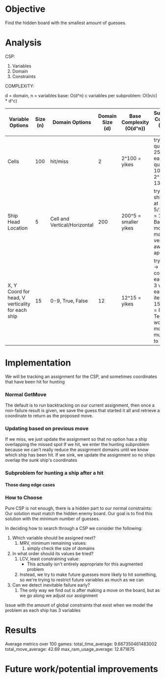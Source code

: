 # Objective
Find the hidden board with the smallest amount of guesses. 

# Analysis
CSP:
1. Variables
2. Domain
3. Constraints

COMPLEXITY:

d = domain, n = variables
base: O(d^n)
c variables per subproblem: O((n/c) \* d^c)

| Variable Options  | Size (n)  | Domain Options | Domain Size (d)| Base Complexity (O(d^n)) | Subproblem Complexity (O(n/c * d^c))
|---|---|---|---|---|---
| Cells  | 100  | hit/miss | 2 | 2^100 = yikes | try in quadrants? 25 spaces each quadrant: 100/25 * 2^25 = 134217728 
| Ship Head Location  | 5  | Cell and Vertical/Horizontal | 200 | 200^5 = smaller yikes | try each ship? 1 ship at a time: 5/1 * 200^1 = 1000 Not Bad! but our model makes this a very awkward approach
| X, Y Coord for head, V verticality for each ship  | 15  | 0-9, True, False | 12 | 12^15 = yikes | try finding V -> X -> Y combo for each ship? 3 variable each iteration: 15/3 * 12^3 = 8640 Technically worse, BUT model is much easier to work with

# Implementation
We will be tracking an assignment for the CSP, and sometimes coordinates that have been hit for hunting
### Normal GetMove
The default is to run backtracking on our current assignment, then once a non-failure result is given, we save the guess that started it all and retrieve a coordinate to return as the proposed move.
### Updating based on previous move
If we miss, we just update the assignment so that no option has a ship overlapping the missed spot
If we hit, we enter the hunting subproblem because we can't really reduce the assignment domains until we know which ship has been hit.
If we sink, we update the assignment so no ships overlap the sunk ship's coordinates
### Subproblem for hunting a ship after a hit
#### Those dang edge cases

### How to Choose
Pure CSP is not enough, there is a hidden part to our normal constraints: Our solution must match the hidden enemy board. Our goal is to find this solution with the minimum number of guesses.

In deciding how to search through a CSP we consider the following:

1. Which variable should be assigned next?
	1. MRV, minimum remaining values:
		1. simply check the size of domains
2. In what order should its values be tried?
	1. LCV, least constraining value:
       - This actually isn't entirely appropriate for this augmented problem
    2. Instead, we try to make future guesses more likely to hit something, so we're trying to restrict future variables as much as we can
3. Can we detect inevitable failure early?
    1. The only way we find out is after making a move on the board, but as we go along we adjust our assignment

Issue with the amount of global constraints that exist when we model the problem as each ship has 3 variables

# Results
Average metrics over 100 games:
total_time_average: 9.667350461483002
total_move_average: 42.69
max_ram_usage_average: 12.871875

# Future work/potential improvements

